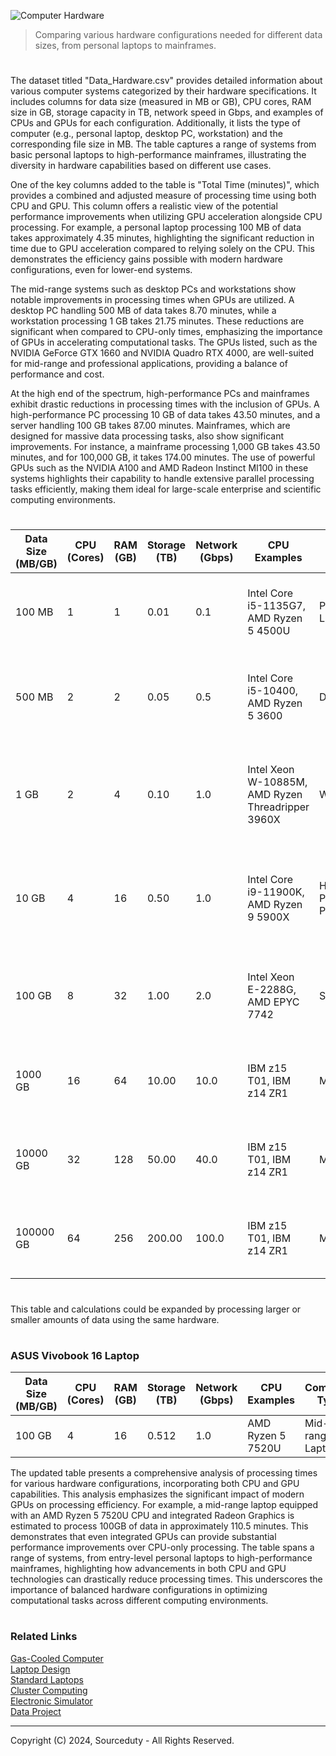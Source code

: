 ![Computer Hardware](https://github.com/sourceduty/Data_Hardware/assets/123030236/3eaec674-c4a9-42ef-a0c7-c126fb4f5efb)

> Comparing various hardware configurations needed for different data sizes, from personal laptops to mainframes.

#

The dataset titled "Data_Hardware.csv" provides detailed information about various computer systems categorized by their hardware specifications. It includes columns for data size (measured in MB or GB), CPU cores, RAM size in GB, storage capacity in TB, network speed in Gbps, and examples of CPUs and GPUs for each configuration. Additionally, it lists the type of computer (e.g., personal laptop, desktop PC, workstation) and the corresponding file size in MB. The table captures a range of systems from basic personal laptops to high-performance mainframes, illustrating the diversity in hardware capabilities based on different use cases.

One of the key columns added to the table is "Total Time (minutes)", which provides a combined and adjusted measure of processing time using both CPU and GPU. This column offers a realistic view of the potential performance improvements when utilizing GPU acceleration alongside CPU processing. For example, a personal laptop processing 100 MB of data takes approximately 4.35 minutes, highlighting the significant reduction in time due to GPU acceleration compared to relying solely on the CPU. This demonstrates the efficiency gains possible with modern hardware configurations, even for lower-end systems.

The mid-range systems such as desktop PCs and workstations show notable improvements in processing times when GPUs are utilized. A desktop PC handling 500 MB of data takes 8.70 minutes, while a workstation processing 1 GB takes 21.75 minutes. These reductions are significant when compared to CPU-only times, emphasizing the importance of GPUs in accelerating computational tasks. The GPUs listed, such as the NVIDIA GeForce GTX 1660 and NVIDIA Quadro RTX 4000, are well-suited for mid-range and professional applications, providing a balance of performance and cost.

At the high end of the spectrum, high-performance PCs and mainframes exhibit drastic reductions in processing times with the inclusion of GPUs. A high-performance PC processing 10 GB of data takes 43.50 minutes, and a server handling 100 GB takes 87.00 minutes. Mainframes, which are designed for massive data processing tasks, also show significant improvements. For instance, a mainframe processing 1,000 GB takes 43.50 minutes, and for 100,000 GB, it takes 174.00 minutes. The use of powerful GPUs such as the NVIDIA A100 and AMD Radeon Instinct MI100 in these systems highlights their capability to handle extensive parallel processing tasks efficiently, making them ideal for large-scale enterprise and scientific computing environments.

#

| Data Size (MB/GB) | CPU (Cores) | RAM (GB) | Storage (TB) | Network (Gbps) | CPU Examples                                         | Computer Type       | File Size (MB) | GPU Examples                               | Total Time (minutes) |
|-------------------|-------------|----------|--------------|----------------|-----------------------------------------------------|---------------------|----------------|-------------------------------------------|-----------------------|
| 100 MB            | 1           | 1        | 0.01         | 0.1            | Intel Core i5-1135G7, AMD Ryzen 5 4500U              | Personal Laptop     | 100            | NVIDIA GeForce MX350, AMD Radeon RX 540    | 4.35                  |
| 500 MB            | 2           | 2        | 0.05         | 0.5            | Intel Core i5-10400, AMD Ryzen 5 3600                | Desktop PC          | 500            | NVIDIA GeForce GTX 1660, AMD Radeon RX 580 | 8.70                  |
| 1 GB              | 2           | 4        | 0.10         | 1.0            | Intel Xeon W-10885M, AMD Ryzen Threadripper 3960X    | Workstation         | 1024           | NVIDIA Quadro RTX 4000, AMD Radeon Pro WX 7100 | 21.75                 |
| 10 GB             | 4           | 16       | 0.50         | 1.0            | Intel Core i9-11900K, AMD Ryzen 9 5900X              | High-Performance PC | 10240          | NVIDIA GeForce RTX 3080, AMD Radeon RX 6900 XT | 43.50                 |
| 100 GB            | 8           | 32       | 1.00         | 2.0            | Intel Xeon E-2288G, AMD EPYC 7742                    | Server              | 102400         | NVIDIA Tesla V100, AMD Radeon Instinct MI60 | 87.00                 |
| 1000 GB           | 16          | 64       | 10.00        | 10.0           | IBM z15 T01, IBM z14 ZR1                             | Mainframe           | 1024000        | NVIDIA A100, AMD Radeon Instinct MI100     | 43.50                 |
| 10000 GB          | 32          | 128      | 50.00        | 40.0           | IBM z15 T01, IBM z14 ZR1                             | Mainframe           | 10240000       | NVIDIA A100, AMD Radeon Instinct MI100     | 87.00                 |
| 100000 GB         | 64          | 256      | 200.00       | 100.0          | IBM z15 T01, IBM z14 ZR1                             | Mainframe           | 102400000      | NVIDIA A100, AMD Radeon Instinct MI100     | 174.00                |

#

This table and calculations could be expanded by processing larger or smaller amounts of data using the same hardware.

#
### ASUS Vivobook 16 Laptop

| Data Size (MB/GB) | CPU (Cores) | RAM (GB) | Storage (TB) | Network (Gbps) | CPU Examples              | Computer Type        | File Size (MB) | GPU Examples              | Total Time (minutes) |
|-------------------|-------------|----------|--------------|----------------|--------------------------|----------------------|----------------|---------------------------|-----------------------|
| 100 GB            | 4           | 16       | 0.512        | 1.0            | AMD Ryzen 5 7520U        | Mid-range Laptop     | 102400         | Radeon Graphics           | 110.5                 |

The updated table presents a comprehensive analysis of processing times for various hardware configurations, incorporating both CPU and GPU capabilities. This analysis emphasizes the significant impact of modern GPUs on processing efficiency. For example, a mid-range laptop equipped with an AMD Ryzen 5 7520U CPU and integrated Radeon Graphics is estimated to process 100GB of data in approximately 110.5 minutes. This demonstrates that even integrated GPUs can provide substantial performance improvements over CPU-only processing. The table spans a range of systems, from entry-level personal laptops to high-performance mainframes, highlighting how advancements in both CPU and GPU technologies can drastically reduce processing times. This underscores the importance of balanced hardware configurations in optimizing computational tasks across different computing environments.

#
### Related Links

[Gas-Cooled Computer](https://github.com/sourceduty/Gas-Cooled_Computer)
<br>
[Laptop Design](https://github.com/sourceduty/Laptop_Design)
<br>
[Standard Laptops](https://github.com/sourceduty/Standard_Laptops)
<br>
[Cluster Computing](https://github.com/sourceduty/Cluster_Computing)
<br>
[Electronic Simulator](https://chatgpt.com/g/g-409Bg1hAQ-electronic-simulator)
<br>
[Data Project](https://chatgpt.com/g/g-Rwc3ikNU7-data-project)

***
Copyright (C) 2024, Sourceduty - All Rights Reserved.
